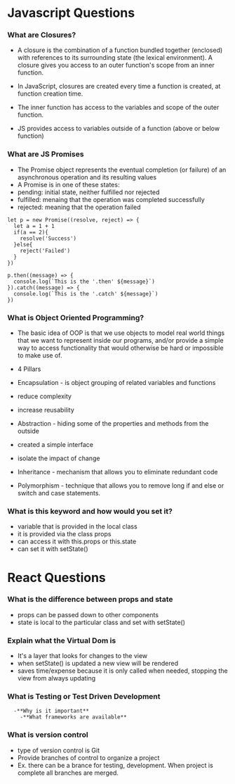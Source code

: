 # Javascript Questions

### What are Closures?
- A closure is the combination of a function bundled together (enclosed) with references to its surrounding state (the lexical environment). A closure gives you access to an outer function's scope from an inner function. 
- In JavaScript, closures are created every time a function is created, at function creation time. 

- The inner function has access to the variables and scope of the outer function. 
- JS provides access to variables outside of a function (above or below function)

### What are JS Promises
- The Promise object represents the eventual completion (or failure) of an asynchronous operation and its resulting values
- A Promise is in one of these states:
- pending: initial state, neither fulfilled nor rejected
- fulfilled: menaing that the operation was completed successfully
- rejected: meaning that the operation failed 

```JS
let p = new Promise((resolve, reject) => {
  let a = 1 + 1
  if(a == 2){
    resolve('Success')
  }else{
    reject('Failed')
  }
})

p.then((message) => {
  console.log(`This is the '.then' ${message}`)
}).catch((message) => {
  console.log(`This is the '.catch' ${message}`)
})
```



### What is Object Oriented Programming?
- The basic idea of OOP is that we use objects to model real world things that we want to represent inside our programs, and/or provide a simple way to access functionality that would otherwise be hard or impossible to make use of.

- 4 Pillars
- Encapsulation - is object grouping of related variables and functions  
-   reduce complexity 
-   increase reusability

- Abstraction - hiding some of the properties and methods from the outside
-   created a simple interface
-   isolate the impact of change
 

- Inheritance - mechanism that allows you to eliminate redundant code

- Polymorphism - technique that allows you to remove long if and else or switch and case statements. 



### What is this keyword and how would you set it? 
- variable that is provided in the local class
- it is provided via the class props
- can access it with this.props or this.state
- can set it with setState()






# React Questions

### What is the difference between props and state
- props can be passed down to other components 
- state is local to the particular class and set with setState()

### Explain what the Virtual Dom is
- It's a layer that looks for changes to the view
- when setState() is updated a new view will be rendered
- saves time/expense because it is only called when needed, stopping the view from always updating

### What is Testing or Test Driven Development
      -**Why is it important**
    	-**What frameworks are available**



### What is version control
- type of version control is Git
- Provide branches of control to organize a project
- Ex. there can be a brance for testing, development. When project is complete all branches are merged. 






